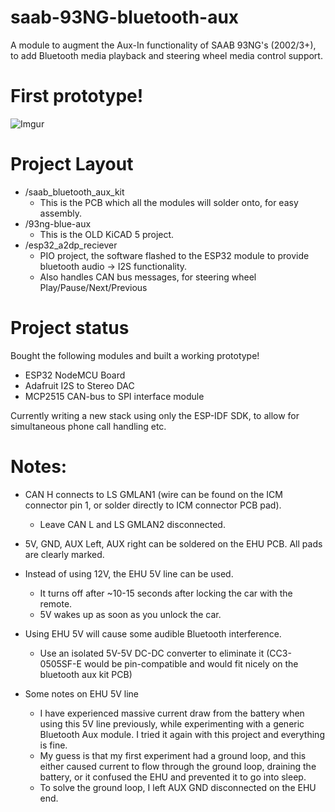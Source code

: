 # saab-93NG-bluetooth-aux
A module to augment the Aux-In functionality of SAAB 93NG's (2002/3+), to add Bluetooth media playback and steering wheel media control support.

# First prototype!
![Imgur](https://i.imgur.com/RzdHh4H.jpg)

# Project Layout
- /saab_bluetooth_aux_kit
  - This is the PCB which all the modules will solder onto, for easy assembly.
- /93ng-blue-aux 
  - This is the OLD KiCAD 5 project.
- /esp32_a2dp_reciever  
  - PIO project, the software flashed to the ESP32 module to provide bluetooth audio -> I2S functionality.
  - Also handles CAN bus messages, for steering wheel Play/Pause/Next/Previous

# Project status
Bought the following modules and built a working prototype!
- ESP32 NodeMCU Board
- Adafruit I2S to Stereo DAC
- MCP2515 CAN-bus to SPI interface module

Currently writing a new stack using only the ESP-IDF SDK, to allow for simultaneous phone call handling etc.

# Notes:
- CAN H connects to LS GMLAN1 (wire can be found on the ICM connector pin 1, or solder directly to ICM connector PCB pad).
  - Leave CAN L and LS GMLAN2 disconnected.

- 5V, GND, AUX Left, AUX right can be soldered on the EHU PCB. All pads are clearly marked.

- Instead of using 12V, the EHU 5V line can be used. 
  - It turns off after ~10-15 seconds after locking the car with the remote. 
  - 5V wakes up as soon as you unlock the car.

- Using EHU 5V will cause some audible Bluetooth interference. 
  - Use an isolated 5V-5V DC-DC converter to eliminate it (CC3-0505SF-E would be pin-compatible and would fit nicely on the bluetooth aux kit PCB)

- Some notes on EHU 5V line
  - I have experienced massive current draw from the battery when using this 5V line previously, while experimenting with a generic Bluetooth Aux module. I tried it again with this project and everything is fine.
  - My guess is that my first experiment had a ground loop, and this either caused current to flow through the ground loop, draining the battery, or it confused the EHU and prevented it to go into sleep.
  - To solve the ground loop, I left AUX GND disconnected on the EHU end.
